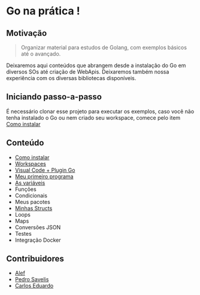 # Go na prática !

## Motivação

>Organizar material para estudos de Golang, com exemplos básicos até o avançado.

Deixaremos aqui conteúdos que abrangem desde a instalação do Go em diversos SOs até criação de WebApis. Deixaremos também nossa experiência com os diversas bibliotecas disponíveis.

## Iniciando passo-a-passo

É necessário clonar esse projeto para executar os exemplos, caso você não tenha instalado o Go ou nem criado seu workspace, comece pelo item [Como instalar](como-instalar)

## Conteúdo

* [Como instalar](como-instalar)
* [Workspaces](workspaces)
* [Visual Code + Plugin Go](visual-code)
* [Meu primeiro programa](meu-primeiro-programa)
* [As variáveis](variaveis)
* Funções
* Condicionais
* Meus pacotes
* [Minhas Structs](minhas-structs)
* Loops
* Maps
* Conversões JSON
* Testes
* Integração Docker

## Contribuidores

* [Alef](https://github.com/alefcarlos/)
* [Pedro Savelis](https://github.com/psavelis)
* [Carlos Eduardo](https://github.com/cadums01)
